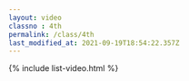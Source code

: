 ```yaml
---
layout: video
classno : 4th
permalink: /class/4th
last_modified_at: 2021-09-19T18:54:22.357Z
---
```


{% include list-video.html %}

